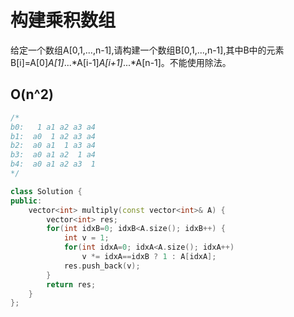 # 构建乘积数组

给定一个数组A[0,1,...,n-1],请构建一个数组B[0,1,...,n-1],其中B中的元素B[i]=A[0]*A[1]*...*A[i-1]*A[i+1]*...*A[n-1]。不能使用除法。

## O(n^2)

```cpp
/*
b0:   1 a1 a2 a3 a4
b1:  a0  1 a2 a3 a4
b2:  a0 a1  1 a3 a4
b3:  a0 a1 a2  1 a4
b4:  a0 a1 a2 a3  1
*/ 

class Solution {
public:
    vector<int> multiply(const vector<int>& A) {
        vector<int> res;
        for(int idxB=0; idxB<A.size(); idxB++) {
            int v = 1;
            for(int idxA=0; idxA<A.size(); idxA++)
                v *= idxA==idxB ? 1 : A[idxA];
            res.push_back(v);
        }
        return res;
    }
};
```
